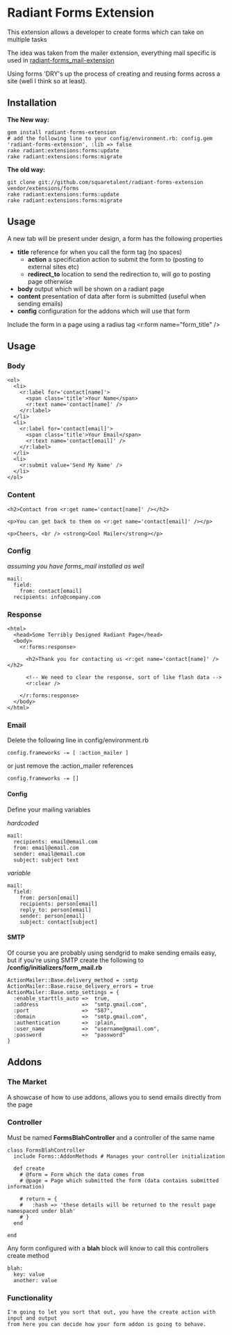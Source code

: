 # Radiant Forms Extension

This extension allows a developer to create forms which can take on multiple tasks

The idea was taken from the mailer extension, everything mail specific is used in [radiant-forms_mail-extension](http://github.com/squaretalent/radiant-forms_mail-extension)
  
Using forms 'DRY's up the process of creating and reusing forms across a site (well I think so at least).

## Installation

   **The New way:**
    
    gem install radiant-forms-extension
    # add the following line to your config/environment.rb: config.gem 'radiant-forms-extension', :lib => false
    rake radiant:extensions:forms:update
    rake radiant:extensions:forms:migrate

   **The old way:**
    
    git clone git://github.com/squaretalent/radiant-forms-extension vendor/extensions/forms
    rake radiant:extensions:forms:update
    rake radiant:extensions:forms:migrate
    
  
## Usage
  
  A new tab will be present under design, a form has the following properties
    
  * **title** reference for when you call the form tag (no spaces)
    * **action** a specification action to submit the form to (posting to external sites etc)
    * **redirect_to** location to send the redirection to, will go to posting page otherwise
  * **body**  output which will be shown on a radiant page
  * **content** presentation of data after form is submitted (useful when sending emails)
  * **config** configuration for the addons which will use that form
    
  Include the form in a page using a radius tag
    <r:form name="form_title" />
      
## Usage

### Body
    
    <ol>
      <li>
        <r:label for='contact[name]'>
          <span class='title'>Your Name</span>
          <r:text name='contact[name]' />
        </r:label>
      </li>
      <li>
        <r:label for='contact[email]'>
          <span class='title'>Your Email</span>
          <r:text name='contact[email]' />
        </r:label>
      </li>
      <li>
        <r:submit value='Send My Name' />
      </li>
    </ol>
    
### Content
    
    <h2>Contact from <r:get name='contact[name]' /></h2>
    
    <p>You can get back to them on <r:get name='contact[email]' /></p>
    
    <p>Cheers, <br /> <strong>Cool Mailer</strong></p>
    
### Config
  
  *assuming you have forms_mail installed as well*
    
    mail:
      field:
        from: contact[email]
      recipients: info@company.com
      
### Response
    
    <html>
      <head>Some Terribly Designed Radiant Page</head>
      <body>
        <r:forms:response>
          
          <h2>Thank you for contacting us <r:get name='contact[name]' /></h2>
          
          <!-- We need to clear the response, sort of like flash data -->
          <r:clear />
          
        </r:forms:response>
      </body>
    </html>
    
### Email

Delete the following line in config/environment.rb

    config.frameworks -= [ :action_mailer ]
    
or just remove the :action_mailer references

    config.frameworks -= []


#### Config

Define your mailing variables 

_hardcoded_

    mail:
      recipients: email@email.com
      from: email@email.com
      sender: email@email.com
      subject: subject text
      
_variable_
      
    mail:
      field:
        from: person[email]
        recipients: person[email]
        reply_to: person[email]
        sender: person[email]
        subject: contact[subject]

#### SMTP

Of course you are probably using sendgrid to make sending emails easy, 
but if you're using SMTP create the following to **/config/initializers/form_mail.rb**

    ActionMailer::Base.delivery_method = :smtp
    ActionMailer::Base.raise_delivery_errors = true
    ActionMailer::Base.smtp_settings = {
      :enable_starttls_auto =>  true,
      :address              =>  "smtp.gmail.com",
      :port                 =>  "587",
      :domain               =>  "smtp.gmail.com",
      :authentication       =>  :plain,
      :user_name            =>  "username@gmail.com",
      :password             =>  "password"
    }

## Addons

### The Market

A showcase of how to use addons, allows you to send emails directly from the page

### Controller

  Must be named **FormsBlahController** and a controller of the same name

    class FormsBlahController
      include Forms::AddonMethods # Manages your controller initialization

      def create
        # @form = Form which the data comes from
        # @page = Page which submitted the form (data contains submitted information)

        # return = {
        #   :hash => 'these details will be returned to the result page namespaced under blah'  
        # }
      end

    end

  Any form configured with a **blah** block will know to call this controllers create method

    blah:
      key: value
      another: value
      
### Functionality

    I'm going to let you sort that out, you have the create action with input and output
    from here you can decide how your form addon is going to behave.